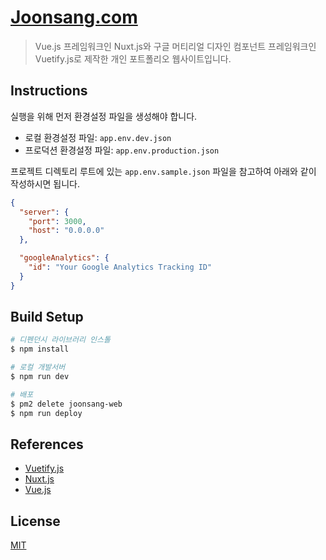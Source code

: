 # [Joonsang.com](http://joonsang.com)
> Vue.js 프레임워크인 Nuxt.js와 구글 머티리얼 디자인 컴포넌트 프레임워크인 Vuetify.js로 제작한 개인 포트폴리오 웹사이트입니다.

## Instructions
실행을 위해 먼저 환경설정 파일을 생성해야 합니다.

* 로컬 환경설정 파일: `app.env.dev.json`
* 프로덕션 환경설정 파일: `app.env.production.json`

프로젝트 디렉토리 루트에 있는 `app.env.sample.json` 파일을 참고하여 아래와 같이 작성하시면 됩니다.
``` json
{
  "server": {
    "port": 3000,
    "host": "0.0.0.0"
  },

  "googleAnalytics": {
    "id": "Your Google Analytics Tracking ID"
  }
}
```

## Build Setup
``` bash
# 디펜던시 라이브러리 인스톨
$ npm install

# 로컬 개발서버
$ npm run dev

# 배포
$ pm2 delete joonsang-web
$ npm run deploy
```

## References
* [Vuetify.js](https://vuetifyjs.com)
* [Nuxt.js](https://nuxtjs.org)
* [Vue.js](https://vuejs.org)

## License
[MIT](https://github.com/debugrammer/joonsang-web-interface/blob/master/LICENSE)
